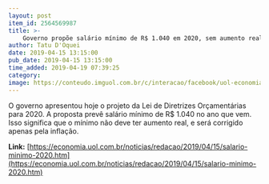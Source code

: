 ```yaml
---
layout: post
item_id: 2564569987
title: >-
    Governo propõe salário mínimo de R$ 1.040 em 2020, sem aumento real
author: Tatu D'Oquei
date: 2019-04-15 13:15:00
pub_date: 2019-04-15 13:15:00
time_added: 2019-04-19 07:39:25
category: 
image: https://conteudo.imguol.com.br/c/interacao/facebook/uol-economia.png
---
```


O governo apresentou hoje o projeto da Lei de Diretrizes Orçamentárias para 2020. A proposta prevê salário mínimo de R$ 1.040 no ano que vem. Isso significa que o mínimo não deve ter aumento real, e será corrigido apenas pela inflação.

**Link:** [https://economia.uol.com.br/noticias/redacao/2019/04/15/salario-minimo-2020.htm](https://economia.uol.com.br/noticias/redacao/2019/04/15/salario-minimo-2020.htm)

